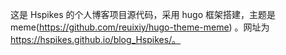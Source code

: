 这是 Hspikes 的个人博客项目源代码，采用 hugo 框架搭建，主题是 meme(https://github.com/reuixiy/hugo-theme-meme) 。网址为 https://hspikes.github.io/blog_Hspikes/。
